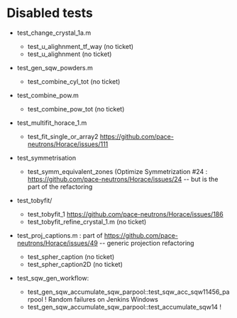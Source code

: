 # Disabled tests

- test_change_crystal_1a.m
	- test_u_alighnment_tf_way (no ticket)
	- test_u_alighnment (no ticket)

- test_gen_sqw_powders.m
	- test_combine_cyl_tot (no ticket)

- test_combine_pow.m
	- test_combine_pow_tot (no ticket)

- test_multifit_horace_1.m
	- test_fit_single_or_array2 https://github.com/pace-neutrons/Horace/issues/111

- test_symmetrisation
	- test_symm_equivalent_zones (Optimize Symmetrization #24 : https://github.com/pace-neutrons/Horace/issues/24 -- but is the part of the refactoring

- test_tobyfit/
	- test_tobyfit_1 https://github.com/pace-neutrons/Horace/issues/186
	- test_tobyfit_refine_crystal_1.m (no ticket)

- test_proj_captions.m  : part of https://github.com/pace-neutrons/Horace/issues/49 -- generic projection refactoring
	- test_spher_caption (no ticket)
	- test_spher_caption2D (no ticket)
 
- test_sqw_gen_workflow:
   - test_gen_sqw_accumulate_sqw_parpool::test_sqw_acc_sqw11456_parpool ! Random failures on Jenkins Windows
   - test_gen_sqw_accumulate_sqw_parpool::test_accumulate_sqw14         ! 
